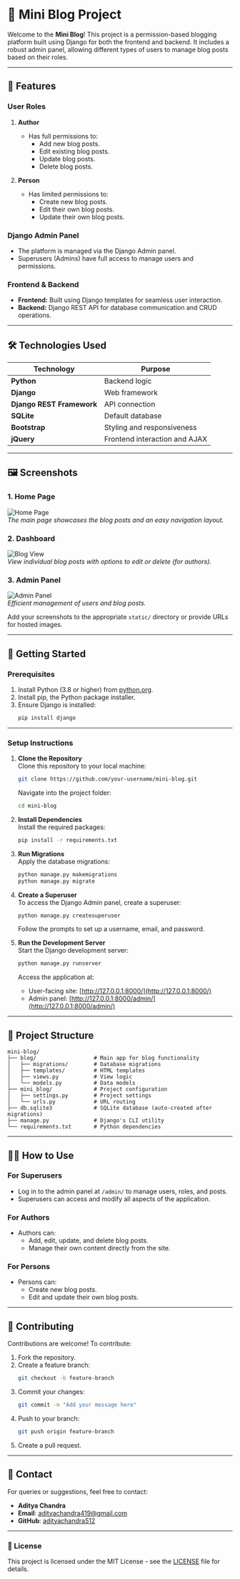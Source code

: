 
# 📝 Mini Blog Project

Welcome to the **Mini Blog**! This project is a permission-based blogging platform built using Django for both the frontend and backend. It includes a robust admin panel, allowing different types of users to manage blog posts based on their roles.

---

## 📖 Features

### User Roles
1. **Author**  
   - Has full permissions to:
     - Add new blog posts.
     - Edit existing blog posts.
     - Update blog posts.
     - Delete blog posts.

2. **Person**  
   - Has limited permissions to:
     - Create new blog posts.
     - Edit their own blog posts.
     - Update their own blog posts.

### Django Admin Panel
- The platform is managed via the Django Admin panel.
- Superusers (Admins) have full access to manage users and permissions.

### Frontend & Backend
- **Frontend:** Built using Django templates for seamless user interaction.
- **Backend:** Django REST API for database communication and CRUD operations.

---

## 🛠️ Technologies Used

| **Technology**    | **Purpose**                    |
|--------------------|--------------------------------|
| **Python**         | Backend logic                 |
| **Django**         | Web framework                 |
| **Django REST Framework** | API connection           |
| **SQLite**         | Default database              |
| **Bootstrap**      | Styling and responsiveness    |
| **jQuery**         | Frontend interaction and AJAX |

---

## 🖼️ Screenshots

### 1. Home Page
![Home Page](blog/static/blog/image/homepage.png)  
*The main page showcases the blog posts and an easy navigation layout.*

### 2. Dashboard
![Blog View](blog/static/blog/image/Dashboard.png)  
*View individual blog posts with options to edit or delete (for authors).*

### 3. Admin Panel
![Admin Panel](blog/static/blog/image/Adminpage.png)  
*Efficient management of users and blog posts.*

Add your screenshots to the appropriate `static/` directory or provide URLs for hosted images.

---

## 🚀 Getting Started

### Prerequisites
1. Install Python (3.8 or higher) from [python.org](https://www.python.org/downloads/).
2. Install pip, the Python package installer.
3. Ensure Django is installed:  
   ```bash
   pip install django
   ```

---

### Setup Instructions

1. **Clone the Repository**  
   Clone this repository to your local machine:
   ```bash
   git clone https://github.com/your-username/mini-blog.git
   ```
   Navigate into the project folder:
   ```bash
   cd mini-blog
   ```

2. **Install Dependencies**  
   Install the required packages:
   ```bash
   pip install -r requirements.txt
   ```

3. **Run Migrations**  
   Apply the database migrations:
   ```bash
   python manage.py makemigrations
   python manage.py migrate
   ```

4. **Create a Superuser**  
   To access the Django Admin panel, create a superuser:
   ```bash
   python manage.py createsuperuser
   ```
   Follow the prompts to set up a username, email, and password.

5. **Run the Development Server**  
   Start the Django development server:
   ```bash
   python manage.py runserver
   ```
   Access the application at:  
   - User-facing site: [http://127.0.0.1:8000/](http://127.0.0.1:8000/)  
   - Admin panel: [http://127.0.0.1:8000/admin/](http://127.0.0.1:8000/admin/)

---

## 📂 Project Structure

```
mini-blog/
├── blog/                  # Main app for blog functionality
│   ├── migrations/        # Database migrations
│   ├── templates/         # HTML templates
│   ├── views.py           # View logic
│   └── models.py          # Data models
├── mini_blog/             # Project configuration
│   ├── settings.py        # Project settings
│   └── urls.py            # URL routing
├── db.sqlite3             # SQLite database (auto-created after migrations)
├── manage.py              # Django's CLI utility
└── requirements.txt       # Python dependencies
```

---

## 🧑‍💻 How to Use

### For Superusers
- Log in to the admin panel at `/admin/` to manage users, roles, and posts.
- Superusers can access and modify all aspects of the application.

### For Authors
- Authors can:
  - Add, edit, update, and delete blog posts.
  - Manage their own content directly from the site.

### For Persons
- Persons can:
  - Create new blog posts.
  - Edit and update their own blog posts.

---

## 🤝 Contributing

Contributions are welcome! To contribute:
1. Fork the repository.
2. Create a feature branch:
   ```bash
   git checkout -b feature-branch
   ```
3. Commit your changes:
   ```bash
   git commit -m "Add your message here"
   ```
4. Push to your branch:
   ```bash
   git push origin feature-branch
   ```
5. Create a pull request.

---

## 📧 Contact

For queries or suggestions, feel free to contact:
- **Aditya Chandra**
- **Email**: adityachandra419@gmail.com
- **GitHub**: [adityachandra512](https://github.com/adityachandra512)

---

### 📜 License

This project is licensed under the MIT License - see the [LICENSE](LICENSE) file for details.
